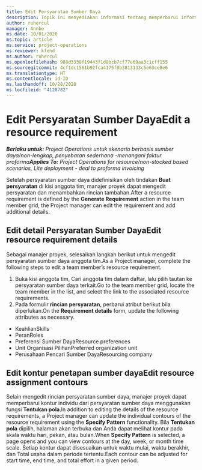 ```yaml
---
title: Edit Persyaratan Sumber Daya
description: Topik ini menyediakan informasi tentang memperbarui informasi persyaratan sumber daya.
author: ruhercul
manager: Annbe
ms.date: 10/01/2020
ms.topic: article
ms.service: project-operations
ms.reviewer: kfend
ms.author: ruhercul
ms.openlocfilehash: 988d3338f19443f1d8bcb7cf77e69aa3c1cff155
ms.sourcegitcommit: 4cf1dc1561b92fca4175f0b3813133c5e63ce8e6
ms.translationtype: HT
ms.contentlocale: id-ID
ms.lasthandoff: 10/28/2020
ms.locfileid: "4128782"
---
```

# <a name="edit-a-resource-requirement"></a><span data-ttu-id="967db-103">Edit Persyaratan Sumber Daya</span><span class="sxs-lookup"><span data-stu-id="967db-103">Edit a resource requirement</span></span>

<span data-ttu-id="967db-104">_**Berlaku untuk:** Project Operations untuk skenario berbasis sumber daya/non-lengkap, penyebaran sederhana -menangani faktur proforma_</span><span class="sxs-lookup"><span data-stu-id="967db-104">_**Applies To:** Project Operations for resource/non-stocked based scenarios, Lite deployment - deal to proforma invoicing_</span></span>

<span data-ttu-id="967db-105">Setelah persyaratan sumber daya didefinisikan oleh tindakan **Buat persyaratan** di kisi anggota tim, manajer proyek dapat mengedit persyaratan dan menambahkan rincian tambahan.</span><span class="sxs-lookup"><span data-stu-id="967db-105">After a resource requirement is defined by the **Generate Requirement** action in the team member grid, the Project manager can edit the requirement and add additional details.</span></span>

## <a name="edit-resource-requirement-details"></a><span data-ttu-id="967db-106">Edit detail Persyaratan Sumber Daya</span><span class="sxs-lookup"><span data-stu-id="967db-106">Edit resource requirement details</span></span>

<span data-ttu-id="967db-107">Sebagai manajer proyek, selesaikan langkah berikut untuk mengedit persyaratan sumber daya anggota tim.</span><span class="sxs-lookup"><span data-stu-id="967db-107">As a Project manager, complete the following steps to edit a team member’s resource requirement.</span></span>

1. <span data-ttu-id="967db-108">Buka kisi anggota tim, Cari anggota tim dalam daftar, lalu pilih tautan ke persyaratan sumber daya terkait.</span><span class="sxs-lookup"><span data-stu-id="967db-108">Go to the team member grid, locate the team member in the list, and select the link to the associated resource requirements.</span></span>
2. <span data-ttu-id="967db-109">Pada formulir **rincian persyaratan**, perbarui atribut berikut bila diperlukan.</span><span class="sxs-lookup"><span data-stu-id="967db-109">On the **Requirement details** form, update the following attributes as necessary.</span></span>

- <span data-ttu-id="967db-110">Keahlian</span><span class="sxs-lookup"><span data-stu-id="967db-110">Skills</span></span>
- <span data-ttu-id="967db-111">Peran</span><span class="sxs-lookup"><span data-stu-id="967db-111">Roles</span></span>
- <span data-ttu-id="967db-112">Preferensi Sumber Daya</span><span class="sxs-lookup"><span data-stu-id="967db-112">Resource preferences</span></span>
- <span data-ttu-id="967db-113">Unit Organisasi Pilihan</span><span class="sxs-lookup"><span data-stu-id="967db-113">Preferred organization unit</span></span>
- <span data-ttu-id="967db-114">Perusahaan Pencari Sumber Daya</span><span class="sxs-lookup"><span data-stu-id="967db-114">Resourcing company</span></span>

## <a name="edit-resource-assignment-contours"></a><span data-ttu-id="967db-115">Edit kontur penetapan sumber daya</span><span class="sxs-lookup"><span data-stu-id="967db-115">Edit resource assignment contours</span></span>

<span data-ttu-id="967db-116">Selain mengedit rincian persyaratan sumber daya, manajer proyek dapat memperbarui kontur individu dari persyaratan sumber daya menggunakan fungsi **Tentukan pola**.</span><span class="sxs-lookup"><span data-stu-id="967db-116">In addition to editing the details of the resource requirements, a Project manager can update the individual contours of the resource requirement using the **Specify Pattern** functionality.</span></span> <span data-ttu-id="967db-117">Bila **Tentukan pola** dipilih, halaman akan terbuka dan Anda dapat melihat kontur pada skala waktu hari, pekan, atau bulan.</span><span class="sxs-lookup"><span data-stu-id="967db-117">When **Specify Pattern** is selected, a page opens and you can view contours at the day, week, or month time scale.</span></span> <span data-ttu-id="967db-118">Setiap kontur dapat disesuaikan untuk waktu mulai, waktu berakhir, dan Total usaha dalam periode tertentu.</span><span class="sxs-lookup"><span data-stu-id="967db-118">Each contour can be adjusted for start time, end time, and total effort in a given period.</span></span>